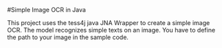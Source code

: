 
#Simple Image OCR in Java

This project uses the tess4j java JNA Wrapper to create a simple image OCR. The model recognizes simple texts on an image.
You have to define the path to your image in the sample code.
